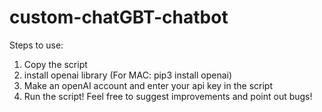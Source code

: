 # custom-chatGBT-chatbot
Steps to use:
1) Copy the script
2) install openai library (For MAC: pip3 install openai)
3) Make an openAI account and enter your api key in the script
4) Run the script! 
Feel free to suggest improvements and point out bugs!
